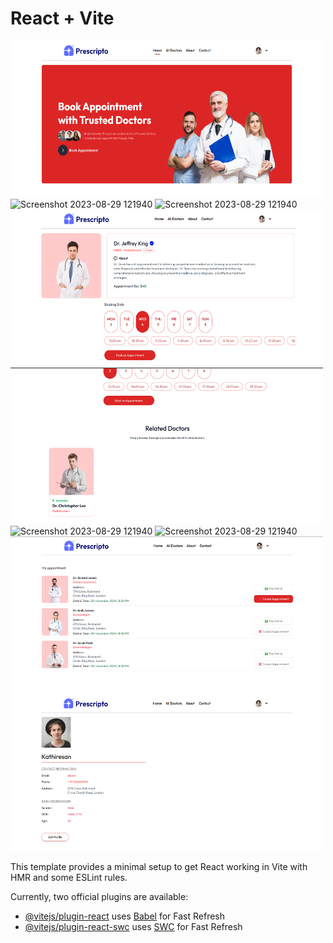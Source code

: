 # React + Vite


<centre><img src="./src/assets/page1.png" alt="Screenshot 2023-08-29 121940" width="500" height="250"></centre>
<img src="./src/assets/page2.png" alt="Screenshot 2023-08-29 121940" width="500" height="250">
<img src="./src/assets/page3.png" alt="Screenshot 2023-08-29 121940" width="500" height="250">
<img src="./src/assets/page4.png" alt="Screenshot 2023-08-29 121940" width="500" height="250">
<img src="./src/assets/page5.png" alt="Screenshot 2023-08-29 121940" width="500" height="250">
<img src="./src/assets/page6.png" alt="Screenshot 2023-08-29 121940" width="500" height="250">
<img src="./src/assets/page7.png" alt="Screenshot 2023-08-29 121940" width="500" height="250">
<img src="./src/assets/page8.png" alt="Screenshot 2023-08-29 121940" width="500" height="250">
<img src="./src/assets/page9.png" alt="Screenshot 2023-08-29 121940" width="500" height="250">


This template provides a minimal setup to get React working in Vite with HMR and some ESLint rules.

Currently, two official plugins are available:

- [@vitejs/plugin-react](https://github.com/vitejs/vite-plugin-react/blob/main/packages/plugin-react/README.md) uses [Babel](https://babeljs.io/) for Fast Refresh
- [@vitejs/plugin-react-swc](https://github.com/vitejs/vite-plugin-react-swc) uses [SWC](https://swc.rs/) for Fast Refresh
